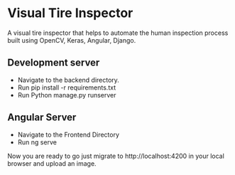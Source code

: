 # Visual Tire Inspector
A visual tire inspector that helps to automate the human inspection process built using OpenCV, Keras, Angular, Django.

## Development server

 - Navigate to the backend directory.
 - Run pip install -r requirements.txt
 - Run Python manage.py runserver
 
 ## Angular Server
 * Navigate to the Frontend Directory 
 * Run ng serve 
 
 Now you are ready to go just migrate to http://localhost:4200 in your local browser and upload an image.
 
